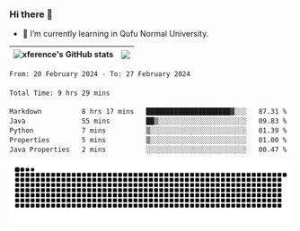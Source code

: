 ### Hi there 👋

<!--
**xference/xference** is a ✨ _special_ ✨ repository because its `README.md` (this file) appears on your GitHub profile.

Here are some ideas to get you started:

- 🔭 I’m currently working on ...

- 👯 I’m looking to collaborate on ...
- 🤔 I’m looking for help with ...
- 💬 Ask me about ...
- 📫 How to reach me: ...
- 😄 Pronouns: ...
- ⚡ Fun fact: ...
-->
- 🌱 I’m currently learning in Qufu Normal University.


| <img src="https://github-readme-stats.vercel.app/api?username=xference&show_icons=true&theme=ambient_gradient" alt="xference's GitHub stats" align="center"/> | <img src="https://github-readme-streak-stats.herokuapp.com/?user=xference"  style="zoom:100%;" align="center"/> |
| ------------------------------------------------------------ | ------------------------------------------------------------ |

<!--START_SECTION:waka-->

```txt
From: 20 February 2024 - To: 27 February 2024

Total Time: 9 hrs 29 mins

Markdown          8 hrs 17 mins   █████████████████████▓░░░   87.31 %
Java              55 mins         ██▒░░░░░░░░░░░░░░░░░░░░░░   09.83 %
Python            7 mins          ▒░░░░░░░░░░░░░░░░░░░░░░░░   01.39 %
Properties        5 mins          ▒░░░░░░░░░░░░░░░░░░░░░░░░   01.00 %
Java Properties   2 mins          ░░░░░░░░░░░░░░░░░░░░░░░░░   00.47 %
```

<!--END_SECTION:waka-->

<picture>
  <source media="(prefers-color-scheme: dark)" srcset="https://raw.githubusercontent.com/xference/xference/output/github-contribution-grid-snake-dark.svg" />
  <source media="(prefers-color-scheme: light)" srcset="https://raw.githubusercontent.com/xference/xference/output/github-contribution-grid-snake.svg" />
  <img alt="github-snake" src="https://raw.githubusercontent.com/xference/xference/output/github-contribution-grid-snake.svg" />
</picture>
